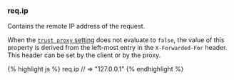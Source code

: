 <h3 id='req.ip'>req.ip</h3>

Contains the remote IP address of the request.

When the [`trust proxy` setting](/1x/api.html#trust.proxy.options.table) does not evaluate to `false`,
the value of this property is derived from the left-most entry in the
`X-Forwarded-For` header. This header can be set by the client or by the proxy.

{% highlight js %}
req.ip
// => "127.0.0.1"
{% endhighlight %}
